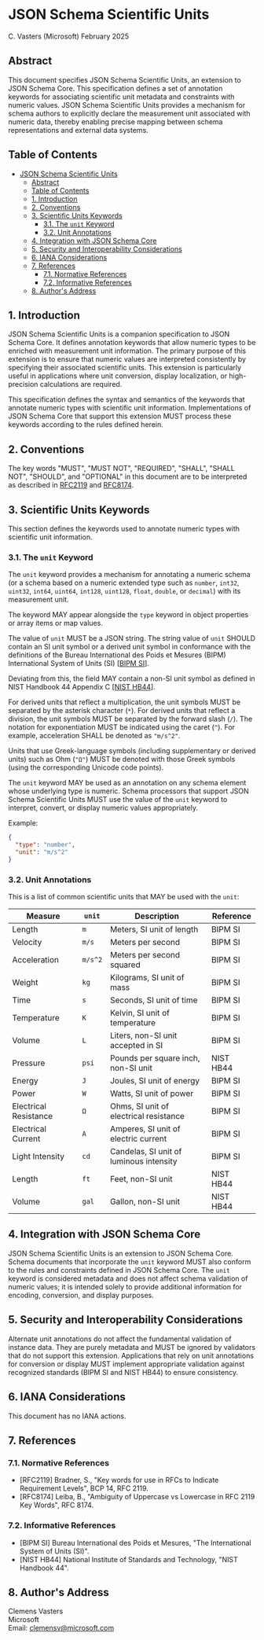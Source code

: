 # JSON Schema Scientific Units  
C. Vasters (Microsoft) February 2025

## Abstract

This document specifies JSON Schema Scientific Units, an extension to JSON
Schema Core. This specification defines a set of annotation keywords for
associating scientific unit metadata and constraints with numeric values. JSON
Schema Scientific Units provides a mechanism for schema authors to explicitly
declare the measurement unit associated with numeric data, thereby enabling
precise mapping between schema representations and external data systems.

## Table of Contents

- [JSON Schema Scientific Units](#json-schema-scientific-units)
  - [Abstract](#abstract)
  - [Table of Contents](#table-of-contents)
  - [1. Introduction](#1-introduction)
  - [2. Conventions](#2-conventions)
  - [3. Scientific Units Keywords](#3-scientific-units-keywords)
    - [3.1. The `unit` Keyword](#31-the-unit-keyword)
    - [3.2. Unit Annotations](#32-unit-annotations)
  - [4. Integration with JSON Schema Core](#4-integration-with-json-schema-core)
  - [5. Security and Interoperability Considerations](#5-security-and-interoperability-considerations)
  - [6. IANA Considerations](#6-iana-considerations)
  - [7. References](#7-references)
    - [7.1. Normative References](#71-normative-references)
    - [7.2. Informative References](#72-informative-references)
  - [8. Author's Address](#8-authors-address)

## 1. Introduction

JSON Schema Scientific Units is a companion specification to JSON Schema Core.
It defines annotation keywords that allow numeric types to be enriched with
measurement unit information. The primary purpose of this extension is to ensure
that numeric values are interpreted consistently by specifying their associated
scientific units. This extension is particularly useful in applications where
unit conversion, display localization, or high-precision calculations are
required.

This specification defines the syntax and semantics of the keywords that
annotate numeric types with scientific unit information. Implementations of JSON
Schema Core that support this extension MUST process these keywords
according to the rules defined herein.

## 2. Conventions

The key words "MUST", "MUST NOT", "REQUIRED", "SHALL", "SHALL
NOT", "SHOULD", and "OPTIONAL" in this document are to be interpreted
as described in [RFC2119](#7.1-normative-references) and
[RFC8174](#7.1-normative-references).

## 3. Scientific Units Keywords

This section defines the keywords used to annotate numeric types with scientific
unit information.

### 3.1. The `unit` Keyword

The `unit` keyword provides a mechanism for annotating a numeric schema (or a
schema based on a numeric extended type such as `number`, `int32`, `uint32`,
`int64`, `uint64`, `int128`, `uint128`, `float`, `double`, or `decimal`) with
its measurement unit.

The keyword MAY appear alongside the `type` keyword in object properties or
array items or map values.

The value of `unit` MUST be a JSON string.
The string value of `unit` SHOULD contain an SI unit symbol or a derived
unit symbol in conformance with the definitions of the Bureau International
des Poids et Mesures (BIPM) International System of Units (SI) \[[BIPM
SI](#BIPM)\].  

Deviating from this, the field MAY contain a non-SI unit symbol as defined
in NIST Handbook 44 Appendix C \[[NIST HB44](#NIST44)\].  

For derived units that reflect a multiplication, the unit symbols MUST be
separated by the asterisk character (`*`). For derived units that reflect a
division, the unit symbols MUST be separated by the forward slash (`/`).
The notation for exponentiation MUST be indicated using the caret (`^`).
For example, acceleration SHALL be denoted as `"m/s^2"`.  

Units that use Greek-language symbols (including supplementary or derived
units) such as Ohm (`"Ω"`) MUST be denoted with those Greek symbols (using
the corresponding Unicode code points).

The `unit` keyword MAY be used as an annotation on any schema element
whose underlying type is numeric. Schema processors that support JSON Schema
Scientific Units MUST use the value of the `unit` keyword to interpret,
convert, or display numeric values appropriately.

Example:

```json
{
  "type": "number",
  "unit": "m/s^2"
}
```

### 3.2. Unit Annotations

This is a list of common scientific units that MAY be used with the `unit`:

| Measure               | `unit`  | Description                             | Reference |
| --------------------- | ------- | --------------------------------------- | --------- |
| Length                | `m`     | Meters, SI unit of length               | BIPM SI   |
| Velocity              | `m/s`   | Meters per second                       | BIPM SI   |
| Acceleration          | `m/s^2` | Meters per second squared               | BIPM SI   |
| Weight                | `kg`    | Kilograms, SI unit of mass              | BIPM SI   |
| Time                  | `s`     | Seconds, SI unit of time                | BIPM SI   |
| Temperature           | `K`     | Kelvin, SI unit of temperature          | BIPM SI   |
| Volume                | `L`     | Liters, non-SI unit accepted in SI      | BIPM SI   |
| Pressure              | `psi`   | Pounds per square inch, non-SI unit     | NIST HB44 |
| Energy                | `J`     | Joules, SI unit of energy               | BIPM SI   |
| Power                 | `W`     | Watts, SI unit of power                 | BIPM SI   |
| Electrical Resistance | `Ω`     | Ohms, SI unit of electrical resistance  | BIPM SI   |
| Electrical Current    | `A`     | Amperes, SI unit of electric current    | BIPM SI   |
| Light Intensity       | `cd`    | Candelas, SI unit of luminous intensity | BIPM SI   |
| Length                | `ft`    | Feet, non-SI unit                       | NIST HB44 |
| Volume                | `gal`   | Gallon, non-SI unit                     | NIST HB44 |

## 4. Integration with JSON Schema Core

JSON Schema Scientific Units is an extension to JSON Schema Core. Schema
documents that incorporate the `unit` keyword MUST also conform to the rules
and constraints defined in JSON Schema Core. The `unit` keyword is considered
metadata and does not affect schema validation of numeric values; it is intended
solely to provide additional information for encoding, conversion, and display
purposes.

## 5. Security and Interoperability Considerations

Alternate unit annotations do not affect the fundamental validation of instance
data. They are purely metadata and MUST be ignored by validators that do not
support this extension. Applications that rely on unit annotations for
conversion or display MUST implement appropriate validation against
recognized standards (BIPM SI and NIST HB44) to ensure consistency.

## 6. IANA Considerations

This document has no IANA actions.

## 7. References

### 7.1. Normative References

- [RFC2119] Bradner, S., "Key words for use in RFCs to Indicate Requirement
  Levels", BCP 14, RFC 2119.
- [RFC8174] Leiba, B., "Ambiguity of Uppercase vs Lowercase in RFC 2119 Key
  Words", RFC 8174.

### 7.2. Informative References

- [BIPM SI] Bureau International des Poids et Mesures, "The International System
  of Units (SI)".
- [NIST HB44] National Institute of Standards and Technology, "NIST Handbook
  44".

## 8. Author's Address

Clemens Vasters  
Microsoft  
Email: clemensv@microsoft.com
